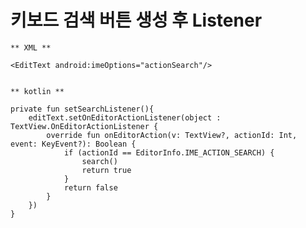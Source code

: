 키보드 검색 버튼 생성 후 Listener
=
~~~
** XML **

<EditText android:imeOptions="actionSearch"/>

~~~


~~~

** kotlin **

private fun setSearchListener(){  
    editText.setOnEditorActionListener(object : TextView.OnEditorActionListener {  
        override fun onEditorAction(v: TextView?, actionId: Int, event: KeyEvent?): Boolean {  
            if (actionId == EditorInfo.IME_ACTION_SEARCH) {  
                search()  
                return true  
			}  
            return false  
		}  
    })  
}

~~~
<!--stackedit_data:
eyJoaXN0b3J5IjpbLTE5MDAwMTY0MTFdfQ==
-->